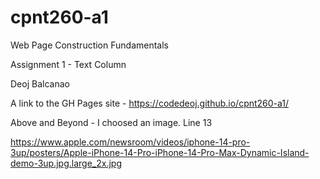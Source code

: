 # cpnt260-a1
Web Page Construction Fundamentals

Assignment 1 - Text Column

Deoj Balcanao

A link to the GH Pages site - https://codedeoj.github.io/cpnt260-a1/

Above and Beyond - I choosed an image. Line 13

https://www.apple.com/newsroom/videos/iphone-14-pro-3up/posters/Apple-iPhone-14-Pro-iPhone-14-Pro-Max-Dynamic-Island-demo-3up.jpg.large_2x.jpg
